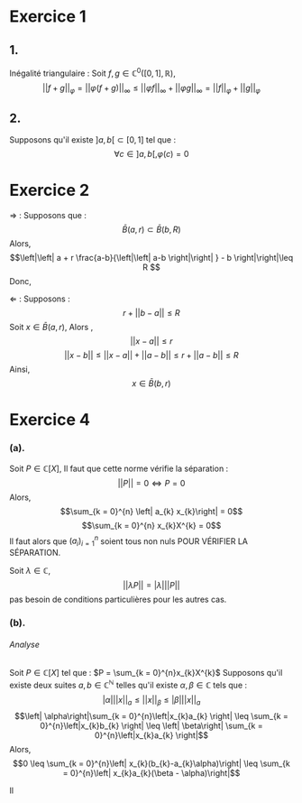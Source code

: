 # Exercice 1
## 1.
Inégalité triangulaire : 
Soit $f, g \in \mathbb{C}^{0}([0, 1], \mathbb{R})$, 
$$\left|\left| f + g \right|\right|_{\varphi} = \left|\left| \varphi(f+g) \right|\right| _{\infty} \leq \left|\left| \varphi f \right|\right| _{\infty}+ \left|\left| \varphi g \right|\right| _{\infty} = \left|\left| f \right|\right| _{\varphi} +\left|\left| g \right|\right| _{\varphi}$$


## 2.
Supposons qu'il existe $]a, b[ \subset [0, 1]$ tel que :
$$\forall c \in ]a, b[, \varphi(c) = 0$$

# Exercice 2
$\Rightarrow$ : 
Supposons que :
$$\bar{B}(a, r) \subset \bar{B}(b, R)$$
Alors, 
$$\left|\left| a + r \frac{a-b}{\left|\left| a-b \right|\right| } - b \right|\right|\leq R $$
Donc, 




$\Leftarrow$ : 
Supposons : 
$$r + \left|\left| b-a \right|\right| \leq R $$
Soit $x \in \bar{B}(a, r)$,
Alors ,
$$\left|\left| x-a \right|\right|\leq r$$
$$\left|\left| x-b \right|\right| \leq \left|\left| x-a \right|\right| + \left|\left| a-b \right|\right|\leq r + \left|\left| a-b \right|\right| \leq R $$
Ainsi, 
$$x \in \bar{B}(b, r)$$

# Exercice 4
### (a).
Soit $P \in \mathbb{C}[X]$, 
Il faut que cette norme vérifie la séparation : 
$$\left|\left| P \right|\right| = 0 \Leftrightarrow P = 0$$
Alors, 
$$\sum_{k = 0}^{n} \left| a_{k} x_{k}\right| = 0$$
$$\sum_{k = 0}^{n} x_{k}X^{k} = 0$$
Il faut alors que $(a_{i})_{i = 1}^{n}$ soient tous non nuls POUR VÉRIFIER LA SÉPARATION.

Soit $\lambda \in \mathbb{C}$, 
$$\left|\left| \lambda P \right|\right| = \left| \lambda\right|\left|\left| P \right|\right| $$
pas besoin de conditions particulières pour les autres cas. 

### (b). 

###### Analyse
Soit $P \in \mathbb{C}[X]$ tel que : $P = \sum_{k = 0}^{n}x_{k}X^{k}$
Supposons qu'il existe deux suites $a, b \in \mathbb{C}^{\mathbb{N}}$ telles qu'il existe $\alpha, \beta \in \mathbb{C}$ tels que : 
$$\left| \alpha\right| \left|\left| x \right|\right| _{a} \leq \left|\left| x \right|\right| _{\beta} \leq \left| \beta\right|\left|\left| x \right|\right| _{a}$$
$$\left| \alpha\right|\sum_{k = 0}^{n}\left|x_{k}a_{k} \right| \leq \sum_{k = 0}^{n}\left|x_{k}b_{k} \right| \leq \left| \beta\right| \sum_{k = 0}^{n}\left|x_{k}a_{k} \right|$$
Alors, 
$$0 \leq \sum_{k = 0}^{n}\left| x_{k}(b_{k}-a_{k}\alpha)\right| \leq \sum_{k = 0}^{n}\left| x_{k}a_{k}(\beta - \alpha)\right|$$

Il